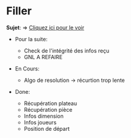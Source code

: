# Filler

<b>Sujet</b>: => <a href="https://cdn.intra.42.fr/pdf/pdf/634/filler.fr.pdf"> Cliquez ici pour le voir </a>

  - Pour la suite:
    - Check de l'intégrité des infos reçu
    - GNL A REFAIRE

  - En Cours:
    - Algo de resolution -> récurtion trop lente

  - Done:
    - Récupération plateau
    - Récupération pièce
    - Infos dimension
    - Infos joueurs
    - Position de départ

